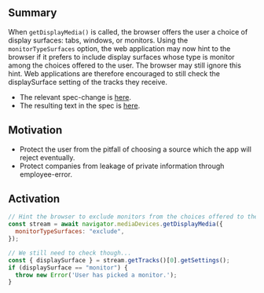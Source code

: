 ## Summary
When `getDisplayMedia()` is called, the browser offers the user a choice of display surfaces: tabs, windows, or monitors. Using the `monitorTypeSurfaces` option, the web application may now hint to the browser if it prefers to include display surfaces whose type is monitor among the choices offered to the user. The browser may still ignore this hint. Web applications are therefore encouraged to still check the displaySurface setting of the tracks they receive.

* The relevant spec-change is [here](https://github.com/w3c/mediacapture-screen-share/pull/274/files).
* The resulting text in the spec is [here](https://w3c.github.io/mediacapture-screen-share/#dom-displaymediastreamoptions-monitortypesurfaces).

## Motivation
* Protect the user from the pitfall of choosing a source which the app will reject eventually.
* Protect companies from leakage of private information through employee-error.

## Activation
```js
// Hint the browser to exclude monitors from the choices offered to the user.
const stream = await navigator.mediaDevices.getDisplayMedia({
  monitorTypeSurfaces: "exclude",
});

// We still need to check though...
const { displaySurface } = stream.getTracks()[0].getSettings();
if (displaySurface == "monitor") {
  throw new Error('User has picked a monitor.');
}
```

